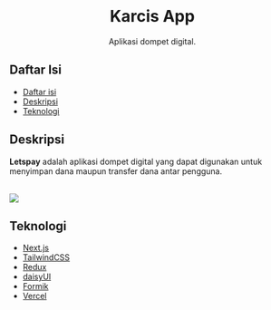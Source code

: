 <div align="center">
  <br>
  <h1><strong>Karcis App</strong></h1>
  <p>Aplikasi dompet digital.</p>

  <!-- [**View the Web App**](https://exceltodynamodbjson.vercel.app) -->
</div>

## Daftar Isi

- [Daftar isi](#daftar-isi)
- [Deskripsi](#deskripsi)
- [Teknologi](#teknologi)

## Deskripsi

**Letspay** adalah aplikasi dompet digital yang dapat digunakan untuk menyimpan dana maupun transfer dana antar pengguna.  

<br>
<img src="https://res.cloudinary.com/dvzrmzldr/image/upload/v1674703940/Screenshot_20230126_103057_alcyog.png">
<br>

## Teknologi

-   [Next.js](https://nextjs.org/)
-   [TailwindCSS](https://tailwindcss.com/)
-   [Redux](https://redux-toolkit.js.org/)
-   [daisyUI](https://daisyui.com/)
-   [Formik](https://formik.org/)
-   [Vercel](https://vercel.com/)
